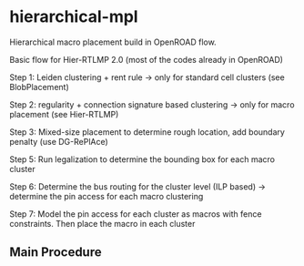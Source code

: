# hierarchical-mpl

Hierarchical macro placement build in OpenROAD flow.

Basic flow for Hier-RTLMP 2.0  (most of the codes already in OpenROAD)

Step 1:  Leiden clustering  + rent rule -> only for standard cell clusters (see BlobPlacement)

Step 2:  regularity + connection signature based clustering -> only for macro placement (see Hier-RTLMP)

Step 3:  Mixed-size placement to determine rough location,  add boundary penalty (use DG-RePlAce)

Step 5:  Run legalization to determine the bounding box for each macro cluster

Step 6:  Determine the bus routing for the cluster level (ILP based) -> determine the pin access for each macro clustering

Step 7:  Model the pin access for each cluster as macros with fence constraints.  Then place the macro in each cluster 

## Main Procedure

